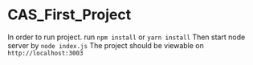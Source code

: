# CAS_First_Project

In order to run project.
run `npm install` or `yarn install`
Then start node server by `node index.js`
The project should be viewable on `http://localhost:3003`